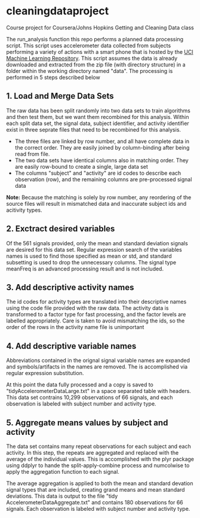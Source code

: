 # cleaningdataproject

Course project for Coursera/Johns Hopkins Getting and Cleaning Data class

The run_analysis function this repo performs a planned data processing script. 
This script uses accelerometer data collected from subjects performing a variety of
actions with a smart phone that is hosted by the [UCI Machine Learning Repository](http://archive.ics.uci.edu/ml/datasets/Human+Activity+Recognition+Using+Smartphones). This script assumes the data is already downloaded and extracted from the zip file (with directory structure) in a folder within the working directory named "data". The processing is performed in 5 steps described below

## 1. Load and Merge Data Sets

The raw data has been split randomly into two data sets to train algorithms and then test them, but we want them recombined for this analysis. Within each split data set, the signal data, subject identifier, and activity identifier exist in three seprate files that need to be recombined for this analysis. 

* The three files are linked by row number, and all have complete data in the correct order. They are easily joined by column-binding after being read from file. 
* The two data sets have identical columns also in matching order. They are easily row-bound to create a single, large data set
* The columns "subject" and "activity" are id codes to describe each observation (row), and the remaining columns are pre-processed signal data

**Note:** Because the matching is solely by row number, any reordering of the source files will result in mismatched data and inaccurate subject ids and acitivity types.

## 2. Exctract desired variables

Of the 561 signals provided, only the mean and standard deviation signals are desired for this data set. Regular expression search of the variables names is used to find those specified as mean or std, and standard subsetting is used to drop the unnecessary columns. The signal type meanFreq is an advanced processing result and is not included. 

## 3. Add descriptive activity names

The id codes for activity types are translated into their descriptive names using the code file provided with the raw data. The activity data is transformed to a factor type for fast processing, and the factor levels are labelled appropriately. Care is taken to avoid mismatching the ids, so the order of the rows in the activity name file is unimportant

## 4. Add descriptive variable names

Abbreviations contained in the orignal signal variable names are expanded and symbols/artifacts in the names are removed. The is accomplished via regular expression substitution.

At this point the data fully processed and a copy is saved to "tidyAccelerometerDataLarge.txt" in a space separated table with headers. This data set contrains 10,299 observations of 66 signals, and each observation is labeled with subject number and activity type. 

## 5. Aggregate means values by subject and activity

The data set contains many repeat observations for each subject and each activity. In this step, the repeats are aggregated and replaced with the average of the individual values. This is accomplished with the plyr package using ddplyr to hande the split-apply-combine process and numcolwise to apply the aggregation function to each signal. 

The average aggregation is applied to both the mean and standard devation signal types that are included, creating grand means and mean standard deviations. This data is output to the file "tidy AccelerometerDataAggregate.txt" and contains 180 observations for 66 signals. Each observation is labeled with subject number and activity type. 
